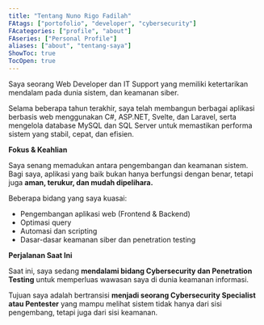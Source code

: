```yaml
---
title: "Tentang Nuno Rigo Fadilah"
FAtags: ["portofolio", "developer", "cybersecurity"]
FAcategories: ["profile", "about"]
FAseries: ["Personal Profile"]
aliases: ["about", "tentang-saya"]
ShowToc: true
TocOpen: true
---
```


Saya seorang Web Developer dan IT Support yang memiliki ketertarikan mendalam pada dunia sistem, dan keamanan siber.

Selama beberapa tahun terakhir, saya telah membangun berbagai aplikasi berbasis web menggunakan C#, ASP.NET, Svelte, dan Laravel, serta mengelola database MySQL dan SQL Server untuk memastikan performa sistem yang stabil, cepat, dan efisien.

**Fokus & Keahlian**

Saya senang memadukan antara pengembangan dan keamanan sistem. Bagi saya, aplikasi yang baik bukan hanya berfungsi dengan benar, tetapi juga **aman, terukur, dan mudah dipelihara.**

Beberapa bidang yang saya kuasai:
- Pengembangan aplikasi web (Frontend & Backend)
- Optimasi query
- Automasi dan scripting
- Dasar-dasar keamanan siber dan penetration testing

**Perjalanan Saat Ini**

Saat ini, saya sedang **mendalami bidang Cybersecurity dan Penetration Testing** untuk memperluas wawasan saya di dunia keamanan informasi.

Tujuan saya adalah bertransisi **menjadi seorang Cybersecurity Specialist atau Pentester** yang mampu melihat sistem tidak hanya dari sisi pengembang, tetapi juga dari sisi keamanan.
